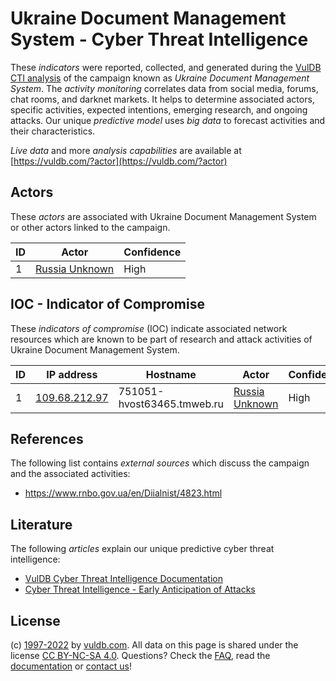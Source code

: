 # Ukraine Document Management System - Cyber Threat Intelligence

These _indicators_ were reported, collected, and generated during the [VulDB CTI analysis](https://vuldb.com/?kb.cti) of the campaign known as _Ukraine Document Management System_. The _activity monitoring_ correlates data from social media, forums, chat rooms, and darknet markets. It helps to determine associated actors, specific activities, expected intentions, emerging research, and ongoing attacks. Our unique _predictive model_ uses _big data_ to forecast activities and their characteristics.

_Live data_ and more _analysis capabilities_ are available at [https://vuldb.com/?actor](https://vuldb.com/?actor)

## Actors

These _actors_ are associated with Ukraine Document Management System or other actors linked to the campaign.

ID | Actor | Confidence
-- | ----- | ----------
1 | [Russia Unknown](https://vuldb.com/?actor.russia_unknown) | High

## IOC - Indicator of Compromise

These _indicators of compromise_ (IOC) indicate associated network resources which are known to be part of research and attack activities of Ukraine Document Management System.

ID | IP address | Hostname | Actor | Confidence
-- | ---------- | -------- | ----- | ----------
1 | [109.68.212.97](https://vuldb.com/?ip.109.68.212.97) | 751051-hvost63465.tmweb.ru | [Russia Unknown](https://vuldb.com/?actor.russia_unknown) | High

## References

The following list contains _external sources_ which discuss the campaign and the associated activities:

* https://www.rnbo.gov.ua/en/Diialnist/4823.html

## Literature

The following _articles_ explain our unique predictive cyber threat intelligence:

* [VulDB Cyber Threat Intelligence Documentation](https://vuldb.com/?kb.cti)
* [Cyber Threat Intelligence - Early Anticipation of Attacks](https://www.scip.ch/en/?labs.20201022)

## License

(c) [1997-2022](https://vuldb.com/?kb.changelog) by [vuldb.com](https://vuldb.com/?kb.about). All data on this page is shared under the license [CC BY-NC-SA 4.0](https://creativecommons.org/licenses/by-nc-sa/4.0/). Questions? Check the [FAQ](https://vuldb.com/?kb.faq), read the [documentation](https://vuldb.com/?kb) or [contact us](https://vuldb.com/?contact)!
